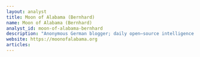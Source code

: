 ```yaml
---
layout: analyst
title: Moon of Alabama (Bernhard)
name: Moon of Alabama (Bernhard)
analyst_id: moon-of-alabama-bernhard
description: "Anonymous German blogger; daily open–source intelligence deep–dives, critical of NATO/Western media, widely followed by OSINT community."
website: https://moonofalabama.org
articles:
---
```


